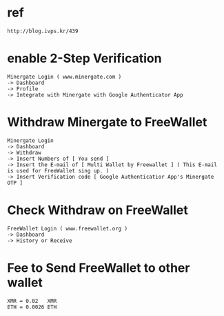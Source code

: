 # ref
```
http://blog.ivps.kr/439
```

# enable 2-Step Verification
```
Minergate Login ( www.minergate.com )
-> Dashboard
-> Profile
-> Integrate with Minergate with Google Authenticator App
```

# Withdraw Minergate to FreeWallet
```
Minergate Login
-> Dashboard
-> Withdraw
-> Insert Numbers of [ You send ]
-> Insert the E-mail of [ Multi Wallet by Freewallet ] ( This E-mail is used for FreeWallet sing up. )
-> Insert Verification code [ Google Authenticatior App's Minergate OTP ]
```

# Check Withdraw on FreeWallet
```
FreeWallet Login ( www.freewallet.org )
-> Dashboard
-> History or Receive
```

# Fee to Send FreeWallet to other wallet
```
XMR = 0.02   XMR
ETH = 0.0026 ETH
```
